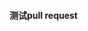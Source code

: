 <!--
 * @Author: qwqb233 qwqb.zhang@gmail.com
 * @Date: 2025-05-13 21:15:25
 * @LastEditors: qwqb233 qwqb.zhang@gmail.com
 * @FilePath: \Scratch-head-1\README.md
 * @Description: 
-->
#### 测试pull request